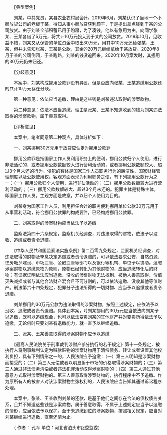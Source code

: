 　　【典型案例】

　　刘某，中共党员，某县农业农村局会计。2019年6月，刘某认识了当地一个小额放贷公司的老板于某，得知从事小额放贷获利颇丰，于是提出拿点钱到于某的公司放贷。由于刘某全部积蓄已用于购房，为了凑钱，他以有急用为由，向同学张某、王某各借了5万元，将共计10万元投入到于某的公司放贷。2019年10月，见收益不错，刘某又从保管的单位资金中取出30万元，用其中10万元还给张某、王某，但并未告知张某、王某是公款，其余的20万元继续拿给于某放贷。2020年8月于某的公司倒闭，于某跑路，刘某的钱没追回来。2020年10月案发时，其挪用的30万元仍未归还。

　　【分歧意见】

　　本案中，刘某构成挪用公款罪没有异议，但是否应向张某、王某追缴用公款还的共计10万元存在分歧。

　　第一种意见：依法应当追缴，理由是这些钱是刘某违法取得的涉案款物。

　　第二种意见：依法不应当追缴，理由是张某、王某不知道收到的钱为刘某违法取得的涉案款物，属于善意取得。

　　【评析意见】

　　本案中，笔者同意第二种观点，具体分析如下：

　　一、刘某挪用30万元用于放贷应认定为挪用公款罪

　　挪用公款罪是指国家工作人员利用职务上的便利，挪用公款归个人使用，进行非法活动的，或者挪用公款数额较大进行营利活动的，或者挪用公款数额较大、超过3个月未还的行为。侵犯的客体是国家工作人员职务行为的廉洁性、国家财经管理制度以及公款使用权。客观方面表现为利用职务之便，有下列挪用公款行为之一：（一）挪用公款归个人使用，进行非法活动的；（二）挪用公款数额较大进行营利活动的；（三）挪用公款数额较大、超过3个月未还的。犯罪主体是特殊主体，即国家工作人员。主观方面是故意，并以归个人使用为目的。

　　刘某身为国家工作人员，利用担任会计的职务便利挪用单位公款30万元用于从事营利活动，符合挪用公款罪的构成要件，已经构成挪用公款罪。

　　二、刘某取得的涉案财物应当依法予以追缴

　　监察法第四十六条规定，监察机关经调查，对违法取得的财物，依法予以没收、追缴或者责令退赔。

　　《中华人民共和国监察法实施条例》第二百零九条规定，监察机关经调查，对违法取得的财物及孳息决定追缴或者责令退赔的，可以依法要求公安、自然资源、住房城乡建设、市场监管、金融监管等部门以及银行等机构、单位予以协助。追缴涉案财物以追缴原物为原则，原物已经转化为其他财物的，应当追缴转化后的财物；有证据证明依法应当追缴、没收的涉案财物无法找到、被他人善意取得、价值灭失减损或者与其他合法财产混合且不可分割的，可以依法追缴、没收其他等值财产。刑法第六十四条规定，犯罪分子违法所得的一切财物、应当予以追缴或者责令退赔。

　　刘某挪用的30万元公款为违法取得的涉案财物，按照上述规定，应依法予以没收、追缴或者责令退赔。具体到本案，对刘某挪用的30万元应当依法向刘某予以追缴，既可以追缴现金，也可以依法变卖刘某的其他财产并对变卖所得依法予以追缴，无论何时只要刘某有退缴能力，就一直予以继续追缴。

　　三、张某、王某善意取得的涉案财物不应予以追缴

　　《最高人民法院关于刑事裁判涉财产部分执行的若干规定》第十一条规定，被执行人将刑事裁判认定为赃款赃物的涉案财物用于清偿债务、转让或者设置其他权利负担，具有下列情形之一的，人民法院应予追缴：（一）第三人明知是涉案财物而接受的；（二）第三人无偿或者以明显低于市场的价格取得涉案财物的；（三）第三人通过非法债务清偿或者违法犯罪活动取得涉案财物的；（四）第三人通过其他恶意方式取得涉案财物的。第三人善意取得涉案财物的，执行程序中不予追缴。作为原所有人的被害人对该涉案财物主张权利的，人民法院应当告知其通过诉讼程序处理。

　　本案中，张某、王某收到刘某的还款，是基于他们之间存在合法的债权债务关系，且并不知道这些钱是涉案款物，属于善意取得，不属于上述规定应当予以追缴的情形，应当依法予以保护。至于未追缴到位的涉案款物，按照相关规定，应当对刘某继续进行追缴，直至还清为止。

　　（ 作者： 孔军 单位：河北省泊头市纪委监委）